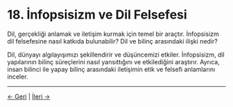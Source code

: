 # 18. İnfopsisizm ve Dil Felsefesi

Dil, gerçekliği anlamak ve iletişim kurmak için temel bir araçtır. İnfopsisizm dil felsefesine nasıl katkıda bulunabilir? Dil ve bilinç arasındaki ilişki nedir?

Dil, dünyayı algılayışımızı şekillendirir ve düşüncemizi etkiler. İnfopsisizm, dil yapılarının bilinç süreçlerini nasıl yansıttığını ve etkilediğini araştırır. Ayrıca, insan bilinci ile yapay bilinç arasındaki iletişimin etik ve felsefi anlamlarını inceler.

---
<div class="navigation-links">
<a href="17_İnfopsisizm_ve_Hesaplama.md" class="nav-link prev-link">← Geri</a> | <a href="19_Anlam_Üzerine_Genişletilmiş_Düşünceler.md" class="nav-link next-link">İleri →</a>
</div>
